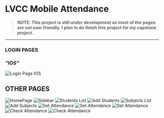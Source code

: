 # LVCC Mobile Attendance

> **NOTE: This project is still under development so most of the pages are not user friendly. I plan to do finish this project for my capstone project.**
----------

### LOGIN PAGES

### *"IOS"*
![Login Page IOS](https://github.com/mj-isip23/LVCC-Mobile-Attendance/blob/master/screenshots/login.PNG) 

## OTHER PAGES
![HomePage](https://github.com/mj-isip23/LVCC-Mobile-Attendance/blob/master/screenshots/Homepage.PNG) ![Sidebar](https://github.com/mj-isip23/LVCC-Mobile-Attendance/blob/master/screenshots/sidebar.PNG) ![Students List](https://github.com/mj-isip23/LVCC-Mobile-Attendance/blob/master/screenshots/studentslist.PNG) ![Add Students](https://github.com/mj-isip23/LVCC-Mobile-Attendance/blob/master/screenshots/addstudent.PNG) ![Subjects List](https://github.com/mj-isip23/LVCC-Mobile-Attendance/blob/master/screenshots/subjectslist.PNG) ![Add Subjects](https://github.com/mj-isip23/LVCC-Mobile-Attendance/blob/master/screenshots/addsubject.PNG) ![Set Attendance](https://github.com/mj-isip23/LVCC-Mobile-Attendance/blob/master/screenshots/setattendance.PNG) ![Set Attendance](https://github.com/mj-isip23/LVCC-Mobile-Attendance/blob/master/screenshots/setattendance2.PNG) ![Set Attendance](https://github.com/mj-isip23/LVCC-Mobile-Attendance/blob/master/screenshots/setattendance3.PNG) ![Check Attendance](https://github.com/mj-isip23/LVCC-Mobile-Attendance/blob/master/screenshots/checkattendance.PNG) ![Check Attendance](https://github.com/mj-isip23/LVCC-Mobile-Attendance/blob/master/screenshots/checkattendance2.PNG)
